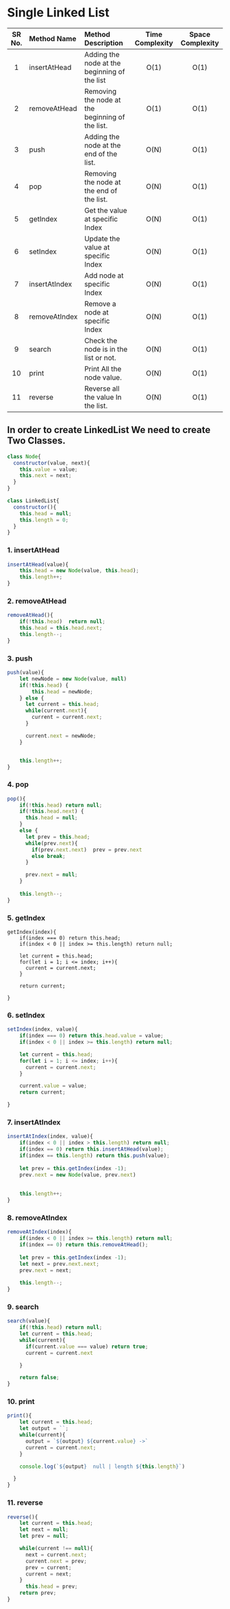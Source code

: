 # Single Linked List

| SR No. | Method Name  |   Method Description   | Time Complexity |  Space Complexity |
|:------:|:------------ |:----------------------| :--------------:|:----------------: |
|  1     | insertAtHead | Adding the node at the beginning of the list | O(1) | O(1)   |
|  2     | removeAtHead | Removing the node at the beginning of the list. | O(1) | O(1)|
|  3     | push         | Adding the node at the end of the list.  | O(N) | O(1)   |
|  4     | pop          | Removing the node at the end of the list. |O(N) | O(1)   |
|  5     | getIndex     | Get the value at specific Index   | O(N) | O(1)   |
|  6     | setIndex     | Update the value at specific Index | O(N) | O(1)   |
|  7     | insertAtIndex | Add node at specific Index | O(N) | O(1)   |
|  8     | removeAtIndex | Remove a node at specific Index | O(N) | O(1)   |
|  9     | search       | Check the node is in the list or not. | O(N) | O(1)   |
|  10    | print         | Print All the node value. | O(N) | O(1)   |
|  11    | reverse       | Reverse all the value In the list. | O(N) | O(1)   |


## In order to create LinkedList We need to create Two Classes.
```Javascript
class Node{
  constructor(value, next){
    this.value = value;
    this.next = next;
  }
}

class LinkedList{
  constructor(){
    this.head = null;
    this.length = 0;
  }
}
```

### 1. insertAtHead
```javascript
insertAtHead(value){
    this.head = new Node(value, this.head);
    this.length++; 
}
```

### 2. removeAtHead
```javascript
removeAtHead(){
    if(!this.head)  return null;
    this.head = this.head.next;  
    this.length--;  
}

```

### 3. push
```javascript
push(value){
    let newNode = new Node(value, null)
    if(!this.head) {
        this.head = newNode;
    } else {
      let current = this.head;
      while(current.next){
        current = current.next;
      }

      current.next = newNode;
    }


    this.length++;
}
```

### 4. pop
```javascript
pop(){
    if(!this.head) return null;
    if(!this.head.next) {
      this.head = null;
    }
    else {
      let prev = this.head;
      while(prev.next){
        if(prev.next.next)  prev = prev.next
        else break;
      }

      prev.next = null;
    }
    
    this.length--;
}
```

### 5. getIndex
```javascrip
getIndex(index){
    if(index === 0) return this.head;
    if(index < 0 || index >= this.length) return null;

    let current = this.head;
    for(let i = 1; i <= index; i++){
      current = current.next;
    }

    return current;

}
```

### 6. setIndex
```javascript
setIndex(index, value){
    if(index === 0) return this.head.value = value;
    if(index < 0 || index >= this.length) return null;

    let current = this.head;
    for(let i = 1; i <= index; i++){
      current = current.next;
    }

    current.value = value;
    return current;

}
```

### 7. insertAtIndex
```javascript
insertAtIndex(index, value){
    if(index < 0 || index > this.length) return null;
    if(index == 0) return this.insertAtHead(value);
    if(index == this.length) return this.push(value);
   
    let prev = this.getIndex(index -1);
    prev.next = new Node(value, prev.next) 
    
    
    this.length++;
}
```

### 8. removeAtIndex
```javascript
removeAtIndex(index){
    if(index < 0 || index >= this.length) return null;
    if(index == 0) return this.removeAtHead();
    
    let prev = this.getIndex(index -1);
    let next = prev.next.next;
    prev.next = next;
    
    this.length--;
}
```

### 9. search
```javascript
search(value){
    if(!this.head) return null;
    let current = this.head;
    while(current){
      if(current.value === value) return true;
      current = current.next

    }

    return false;
}
```

### 10. print
```javascript
print(){
    let current = this.head;
    let output = ``;
    while(current){
      output = `${output} ${current.value} ->`
      current = current.next;
    }

    console.log(`${output}  null | length ${this.length}`)

  }
}
```

### 11. reverse
```javascript
reverse(){
    let current = this.head;
    let next = null;
    let prev = null;

    while(current !== null){
      next = current.next;
      current.next = prev;
      prev = current;
      current = next;
    }
      this.head = prev;
    return prev;
}
```
